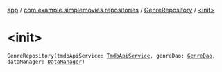 [app](../../index.md) / [com.example.simplemovies.repositories](../index.md) / [GenreRepository](index.md) / [&lt;init&gt;](./-init-.md)

# &lt;init&gt;

`GenreRepository(tmdbApiService: `[`TmdbApiService`](../../com.example.simplemovies.network/-tmdb-api-service/index.md)`, genreDao: `[`GenreDao`](../../com.example.simplemovies.database/-genre-dao/index.md)`, dataManager: `[`DataManager`](../../com.example.simplemovies.utils/-data-manager/index.md)`)`